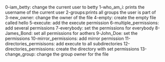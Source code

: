 0-iam_betty: change the current user to betty
1-who_am_i: prints the username of the current user
2-groups:prints all groups the user is part of
3-new_owner: change the owner of the file
4-empty: create the empty file called hello
5-execute: add the execute permission
6-multiple_permissions: add several permissions
7-everybody: set the permissions for everybody
8-James_Bond: set all permissions for aothers
9-John_Doe: set the permissions
10-mirror_permissions: add mirror permission
11-directories_permisisons: add execute to all subdirectories
12-directories_permissions: create the directory with set permissions
13-change_group: change the group owner for the file
